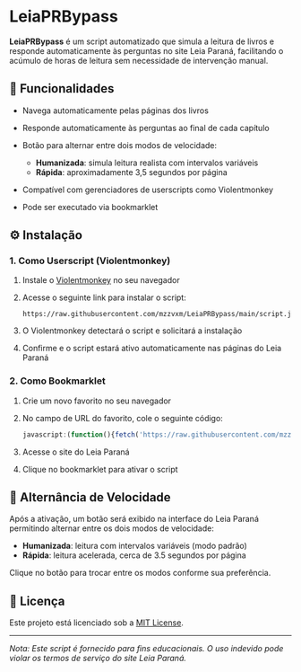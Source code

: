 # LeiaPRBypass

**LeiaPRBypass** é um script automatizado que simula a leitura de livros e responde automaticamente às perguntas no site Leia Paraná, facilitando o acúmulo de horas de leitura sem necessidade de intervenção manual.

## 🚀 Funcionalidades

* Navega automaticamente pelas páginas dos livros
* Responde automaticamente às perguntas ao final de cada capítulo
* Botão para alternar entre dois modos de velocidade:

  * **Humanizada**: simula leitura realista com intervalos variáveis
  * **Rápida**: aproximadamente 3,5 segundos por página
* Compatível com gerenciadores de userscripts como Violentmonkey
* Pode ser executado via bookmarklet

## ⚙️ Instalação

### 1. Como Userscript (Violentmonkey)

1. Instale o [Violentmonkey](https://violentmonkey.github.io/get-it/) no seu navegador

2. Acesse o seguinte link para instalar o script:

   ```
   https://raw.githubusercontent.com/mzzvxm/LeiaPRBypass/main/script.js
   ```

3. O Violentmonkey detectará o script e solicitará a instalação

4. Confirme e o script estará ativo automaticamente nas páginas do Leia Paraná

### 2. Como Bookmarklet

1. Crie um novo favorito no seu navegador

2. No campo de URL do favorito, cole o seguinte código:

   ```javascript
   javascript:(function(){fetch('https://raw.githubusercontent.com/mzzvxm/LeiaPRBypass/main/script.js').then(r=>r.text()).then(eval);})();
   ```

3. Acesse o site do Leia Paraná

4. Clique no bookmarklet para ativar o script

## 🔧 Alternância de Velocidade

Após a ativação, um botão será exibido na interface do Leia Paraná permitindo alternar entre os dois modos de velocidade:

* **Humanizada**: leitura com intervalos variáveis (modo padrão)
* **Rápida**: leitura acelerada, cerca de 3.5 segundos por página

Clique no botão para trocar entre os modos conforme sua preferência.

## 📄 Licença

Este projeto está licenciado sob a [MIT License](LICENSE).

---

*Nota: Este script é fornecido para fins educacionais. O uso indevido pode violar os termos de serviço do site Leia Paraná.*

